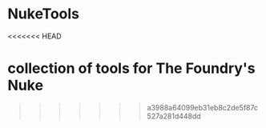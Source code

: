 NukeTools
=========
<<<<<<< HEAD

collection of tools for The Foundry's Nuke
=======
>>>>>>> a3988a64099eb31eb8c2de5f87c527a281d448dd
